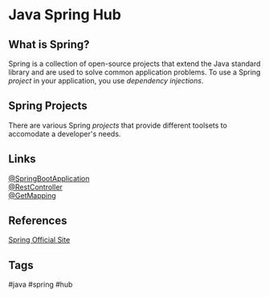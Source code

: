 # Java Spring Hub 

## What is Spring?
Spring is a collection of open-source projects that extend the Java standard library and are used to solve common application problems. To use a Spring *project* in your application, you use *dependency injections*.

## Spring Projects
There are various Spring *projects* that provide different toolsets to accomodate a developer's needs.

## Links
[@SpringBootApplication](../202209171850)  
[@RestController](../202209171851)  
[@GetMapping](../202209171855)

## References
[Spring Official Site](spring.io)

## Tags
#java #spring #hub
